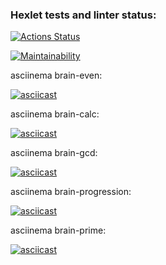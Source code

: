 ### Hexlet tests and linter status:
[![Actions Status](https://github.com/wadimator/python-project-49/workflows/hexlet-check/badge.svg)](https://github.com/wadimator/python-project-49/actions)

[![Maintainability](https://api.codeclimate.com/v1/badges/c44b55241e101f06c18b/maintainability)](https://codeclimate.com/github/wadimator/python-project-49/maintainability)

asciinema brain-even:

[![asciicast](https://asciinema.org/a/vAaeoormCiAUB12hnCjPW9rRP.svg)](https://asciinema.org/a/vAaeoormCiAUB12hnCjPW9rRP)

asciinema brain-calc:

[![asciicast](https://asciinema.org/a/zSV4m7GSRLGp7g2T8Luq8KNmR.svg)](https://asciinema.org/a/zSV4m7GSRLGp7g2T8Luq8KNmR)

asciinema brain-gcd:

[![asciicast](https://asciinema.org/a/yVHZ5qFGktFi4Gd7RmfY0dVzn.svg)](https://asciinema.org/a/yVHZ5qFGktFi4Gd7RmfY0dVzn)

asciinema brain-progression:

[![asciicast](https://asciinema.org/a/PrfXzZEB1RWkUFOntzUhRX0BN.svg)](https://asciinema.org/a/PrfXzZEB1RWkUFOntzUhRX0BN)

asciinema brain-prime:

[![asciicast](https://asciinema.org/a/EpHuii63Ff5lUYHL9eWhVDEGB.svg)](https://asciinema.org/a/EpHuii63Ff5lUYHL9eWhVDEGB)